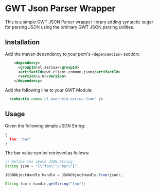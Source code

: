 # GWT Json Parser Wrapper

This is a simple GWT JSON Parser wrapper library adding syntactic sugar for parsing JSON using the ordinary GWT JSON parsing utilities.

## Installation

Add the maven dependency to your pom's `<depencencies>` section::

```xml
    <dependency>
      <groupId>nl.aerius</groupId>
      <artifactId>gwt-client-common-json</artifactId>
      <version>1.0</version>
    </dependency>
```

Add the following line to your GWT Module:

```xml
  <inherits name='nl.overheid.aerius.Json' />
```

## Usage

Given the following simple JSON String:

```JSON
{
  foo: "bar"
}
```

The bar value can be retrieved as follows:

```java
// Define the above JSON String
String json = "{\"foo\":\"bar\"}";

JSONObjectHandle handle = JSONObjectHandle.from(json);

String foo = handle.getString("foo");
```
